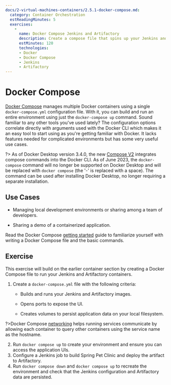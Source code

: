 ```yaml
---
docs/2-virtual-machines-containers/2.5.1-docker-compose.md:
  category: Container Orchestration
  estReadingMinutes: 5
  exercises:
    -
      name: Docker Compose Jenkins and Artifactory
      description: Create a compose file that spins up your Jenkins and Artifactory containers, exposing ports, and using volumes for persistent storage
      estMinutes: 120
      technologies:
      - Docker
      - Docker Compose
      - Jenkins
      - Artifactory
---
```


# Docker Compose

[Docker Compose](https://docs.docker.com/compose/) manages multiple Docker containers using a single `docker-compose.yml` configuration file. With it, you can build and run an entire environment using just the `docker-compose up` command. Sound familiar to any other tools you've used lately? The configuration options correlate directly with arguments used with the Docker CLI which makes it an easy tool to start using as you're getting familiar with Docker. It lacks features needed for complicated environments but has some very useful use cases.

?> As of Docker Desktop version 3.4.0, the new [Compose V2](https://docs.docker.com/compose/cli-command/) integrates compose commands into the Docker CLI. As of June 2023, the `docker-compose` command will no longer be supported on Docker Desktop and will be replaced with `docker compose` (the '-' is replaced with a space). The command can be used after installing Docker Desktop, no longer requiring a separate installation.

## Use Cases

- Managing local development environments or sharing among a team of developers.

- Sharing a demo of a containerized application.

Read the Docker Compose [getting started](https://docs.docker.com/compose/gettingstarted/) guide to familiarize yourself with writing a Docker Compose file and the basic commands.

## Exercise

This exercise will build on the earlier container section by creating a Docker Compose file to run your Jenkins and Artifactory containers.

1. Create a `docker-compose.yml` file with the following criteria:

    - Builds and runs your Jenkins and Artifactory images.

    - Opens ports to expose the UI.

    - Creates volumes to persist application data on your local filesystem.

?>Docker Compose [networking](https://docs.docker.com/compose/networking/) helps running services communicate by allowing each container to query other containers using the service name as the hostname.

2. Run `docker compose up` to create your environment and ensure you can access the application UIs.
3. Configure a Jenkins job to build Spring Pet Clinic and deploy the artifact to Artifactory.
4. Run `docker compose down` and `docker compose up` to recreate the environment and check that the Jenkins configuration and Artifactory data are persisted.
